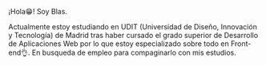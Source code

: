 ¡Hola😁! Soy Blas.

Actualmente estoy estudiando en UDIT (Universidad de Diseño, Innovación y Tecnología) de Madrid tras haber
cursado el grado superior de Desarrollo de Aplicaciones Web por lo que estoy especializado sobre todo en
Front-end👌.
En busqueda de empleo para compaginarlo con mis estudios.

